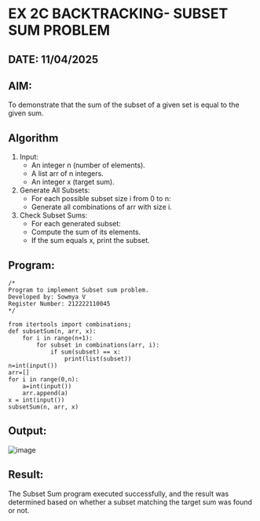 # EX 2C BACKTRACKING- SUBSET SUM PROBLEM
## DATE: 11/04/2025
## AIM:
To demonstrate that the sum of the subset of a given set is equal to the given sum.

## Algorithm
1. Input:
   - An integer n (number of elements).
   - A list arr of n integers.
   - An integer x (target sum).
2. Generate All Subsets:
   - For each possible subset size i from 0 to n:
   - Generate all combinations of arr with size i.
3. Check Subset Sums:
   - For each generated subset:
   - Compute the sum of its elements.
   - If the sum equals x, print the subset.

## Program:
```
/*
Program to implement Subset sum problem.
Developed by: Sowmya V
Register Number: 212222110045
*/

from itertools import combinations;
def subsetSum(n, arr, x):
	for i in range(n+1):
		for subset in combinations(arr, i):
			if sum(subset) == x:
				print(list(subset))
n=int(input())
arr=[]
for i in range(0,n):
    a=int(input())
    arr.append(a)
x = int(input())
subsetSum(n, arr, x)

```
## Output:
![image](https://github.com/user-attachments/assets/c27d506b-584c-47cd-8b16-9ea1e2361135)

## Result:
The Subset Sum program executed successfully, and the result was determined based on whether a subset matching the target sum was found or not.
